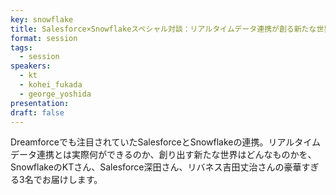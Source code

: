 ```yaml
---
key: snowflake
title: Salesforce×Snowflakeスペシャル対談：リアルタイムデータ連携が創る新たな世界
format: session
tags:
  - session
speakers:
  - kt
  - kohei_fukada
  - george_yoshida
presentation: 
draft: false
---
```

Dreamforceでも注目されていたSalesforceとSnowflakeの連携。リアルタイムデータ連携とは実際何ができるのか、創り出す新たな世界はどんなものかを、SnowflakeのKTさん、Salesforce深田さん、リバネス吉田丈治さんの豪華すぎる3名でお届けします。